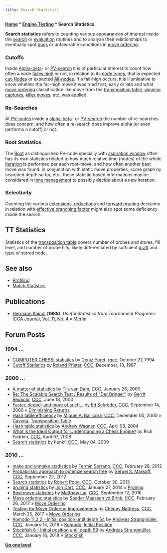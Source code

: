 ```yaml
---
title: Search Statistics
---
```

**[Home](Home "Home") \* [Engine Testing](Engine_Testing "Engine Testing") \* Search Statistics**


**Search statistics** refers to counting various appearances of interest inside the [search](Search "Search") or [evaluation](Evaluation "Evaluation") routines and to analyze their relationships to eventually spot [bugs](Engine_Testing#bugs "Engine Testing") or unfavorable conditions in [move ordering](Move_Ordering "Move Ordering").



### Cutoffs


Inside [Alpha-beta](Alpha-Beta "Alpha-Beta")- or [PV-search](Principal_Variation_Search "Principal Variation Search") it is of particular interest to count how often a node [failes high](Fail-High "Fail-High") or not, in relation to its [node types](Node_Types "Node Types"), that is expected [cut-Nodes](Node_Types#CUT "Node Types") or expected [All-nodes](Node_Types#ALL "Node Types"). If a fail-high occurs, it is illuminative to know whether the fail-high move it was tried first, early or late and what [move ordering](Move_Ordering "Move Ordering") classification like move from the [transposition table](Transposition_Table "Transposition Table"), [winning captures](Captures "Captures"), [killer moves](Killer_Move "Killer Move"), etc. was applied.



### Re-Searches


At [PV-nodes](Node_Types#PV "Node Types") inside a [alpha-beta](Alpha-Beta "Alpha-Beta")- or [PV-search](Principal_Variation_Search "Principal Variation Search") the number of re-searches does concern, and how often a re-search does improve alpha (or even performs a cutoff) or not.



### Root Statistics


The [Root](Root "Root") as distinguished PV-node specially with [aspiration window](Aspiration_Windows "Aspiration Windows") often has its own statistics related to how much relative time (nodes) of the whole [iteration](Iteration "Iteration") is performed per each root-move, and how often another best move was found. In conjunction with static move properties, score graph by searched depth so far, etc., these statistic based informations may be considered in [time management](Time_Management "Time Management") to possibly decide about a new iteration.



### Selectivity


Counting the various [extensions](Extensions "Extensions"), [reductions](Reductions "Reductions") and [forward pruning](Pruning "Pruning") decisions in relation with [effective branching factor](Branching_Factor#EffectiveBranchingFactor "Branching Factor") might also spot some deficiency inside the search.




## TT Statistics


Statistics of the [transposition table](Transposition_Table "Transposition Table") covers number of probes and stores, fill level, and number of probe hits, likely differentiated by sufficient [draft](Depth "Depth") and [type of stored node](Node_Types "Node Types").



## See also


* [Profiling](index.php?title=Profiling&action=edit&redlink=1 "Profiling (page does not exist)")
* [Match Statistics](Match_Statistics "Match Statistics")


## Publications


* [Hermann Kaindl](Hermann_Kaindl "Hermann Kaindl") (**1988**). *Useful Statistics from Tournament Programs*. [ICCA Journal, Vol. 11, No. 4](ICGA_Journal#11_4 "ICGA Journal") » [Merlin](Merlin "Merlin")


## Forum Posts


### 1994 ...


* [COMPUTER CHESS: statistics](http://groups.google.com/group/rec.games.chess/browse_frm/thread/32af80f05abdc805) by [Deniz Yuret](Deniz_Yuret "Deniz Yuret"), [rgcc](Computer_Chess_Forums "Computer Chess Forums"), October 27, 1994
* [Cutoff Statistics](https://www.stmintz.com/ccc/index.php?id=13052) by [Roland Pfister](Roland_Pfister "Roland Pfister"), [CCC](CCC "CCC"), December, 18, 1997


### 2000 ...


* [A matter of statistics](https://www.stmintz.com/ccc/index.php?id=92156) by [Tijs van Dam](index.php?title=Tijs_van_Dam&action=edit&redlink=1 "Tijs van Dam (page does not exist)"), [CCC](CCC "CCC"), January 26, 2000
* [Re: The Scalable Search Test / Results of "Der Bringer"](https://www.stmintz.com/ccc/index.php?id=115020) by [Gerrit Reubold](Gerrit_Reubold "Gerrit Reubold"), [CCC](CCC "CCC"), June 18, 2000
* [Faster, deeper and more of such...](https://www.stmintz.com/ccc/index.php?id=129504) by [Ed Schröder](Ed_Schroder "Ed Schroder"), [CCC](CCC "CCC"), September 14, 2000 » [Diminishing Returns](Depth#DiminishingReturns "Depth")
* [Hash table efficiency](https://www.stmintz.com/ccc/index.php?id=143022) by [Miguel A. Ballicora](Miguel_A._Ballicora "Miguel A. Ballicora"), [CCC](CCC "CCC"), December 05, 2000 » [Gaviota](Gaviota "Gaviota"), [Transposition Table](Transposition_Table "Transposition Table")
* [Hash table statistics](https://www.stmintz.com/ccc/index.php?id=359148) by [Andrew Wagner](index.php?title=Andrew_Wagner&action=edit&redlink=1 "Andrew Wagner (page does not exist)"), [CCC](CCC "CCC"), April 08, 2004
* [What is the Ideal Output for Understanding a Chess Engine?](http://www.talkchess.com/forum/viewtopic.php?t=20562) by Rick Fadden, [CCC](CCC "CCC"), April 07, 2008
* [Search statistics](http://www.talkchess.com/forum/viewtopic.php?t=27737) by henkf, [CCC](CCC "CCC"), May 04, 2009


### 2010 ...


* [make and unmake stadistics](http://www.talkchess.com/forum3/viewtopic.php?f=7&t=42665) by [Fermin Serrano](Fermin_Serrano "Fermin Serrano"), [CCC](CCC "CCC"), February 28, 2012
* [Probabilistic approach to optimize search tree](http://www.talkchess.com/forum/viewtopic.php?t=45264) by [Sergei S. Markoff](Sergei_Markoff "Sergei Markoff"), [CCC](CCC "CCC"), September 22, 2012
* [Search statistics](http://www.talkchess.com/forum/viewtopic.php?t=49871) by [Robert Pope](Robert_Pope "Robert Pope"), [CCC](CCC "CCC"), October 30, 2013
* [pruning statistics](http://www.talkchess.com/forum/viewtopic.php?t=51075) by [Jon Dart](Jon_Dart "Jon Dart"), [CCC](CCC "CCC"), January 27, 2014 » [Pruning](Pruning "Pruning")
* [Best move statistics](http://www.talkchess.com/forum/viewtopic.php?t=61401) by [Matthew Lai](Matthew_Lai "Matthew Lai"), [CCC](CCC "CCC"), September 12, 2016
* [Move ordering statistics](http://www.talkchess.com/forum/viewtopic.php?t=63280) by [Sander Maassen vd Brink](index.php?title=Sander_Maassen_vd_Brink&action=edit&redlink=1 "Sander Maassen vd Brink (page does not exist)"), [CCC](CCC "CCC"), February 26, 2017 » [Move Ordering](Move_Ordering "Move Ordering")
* [Testing for Move Ordering Improvements](http://www.talkchess.com/forum/viewtopic.php?t=63555) by [Cheney Nattress](index.php?title=Cheney_Nattress&action=edit&redlink=1 "Cheney Nattress (page does not exist)"), [CCC](CCC "CCC"), March 25, 2017 » [Move Ordering](Move_Ordering "Move Ordering")
* [Komodo 11.2.2 - Initial position until depth 54](http://www.talkchess.com/forum/viewtopic.php?t=66335) by [Andreas Strangmüller](Andreas_Strangm%C3%BCller "Andreas Strangmüller"), [CCC](CCC "CCC"), January 15, 2018 » [Komodo](Komodo "Komodo"), [Initial Position](Initial_Position "Initial Position")
* [Stockfish 8 - Initial position until depth 59](http://www.talkchess.com/forum/viewtopic.php?t=66340) by [Andreas Strangmüller](Andreas_Strangm%C3%BCller "Andreas Strangmüller"), [CCC](CCC "CCC"), January 16, 2018 » [Stockfish](Stockfish "Stockfish")


**[Up one level](Engine_Testing "Engine Testing")**







 
